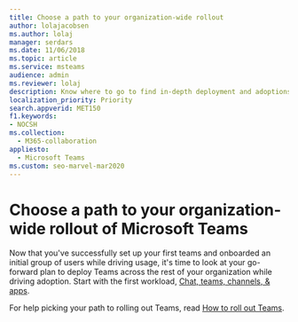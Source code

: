 ```yaml
---
title: Choose a path to your organization-wide rollout
author: lolajacobsen
ms.author: lolaj
manager: serdars
ms.date: 11/06/2018
ms.topic: article
ms.service: msteams
audience: admin
ms.reviewer: lolaj
description: Know where to go to find in-depth deployment and adoptions resources for Microsoft Teams.
localization_priority: Priority
search.appverid: MET150
f1.keywords:
- NOCSH
ms.collection: 
  - M365-collaboration
appliesto: 
  - Microsoft Teams
ms.custom: seo-marvel-mar2020
---
```


# Choose a path to your organization-wide rollout of Microsoft Teams

Now that you've successfully set up your first teams and onboarded an initial group of users while driving usage, it's time to look at your go-forward plan to deploy Teams across the rest of your organization while driving adoption. Start with the first workload, [Chat, teams, channels, & apps](deploy-chat-teams-channels-microsoft-teams-landing-page.md).

For help picking your path to rolling out Teams, read [How to roll out Teams](How-to-roll-out-teams.md).
